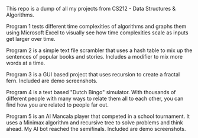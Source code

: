 This repo is a dump of all my projects from CS212 - Data Structures & Algorithms.

Program 1 tests different time complexities of algorithms and graphs them using Microsoft Excel to visually see how time complexities scale as inputs get larger over time.

Program 2 is a simple text file scrambler that uses a hash table to mix up the sentences of popular books and stories. Includes a modifier to mix more words at a time.

Program 3 is a GUI based project that uses recursion to create a fractal fern. Included are demo screenshots.

Program 4 is a text based "Dutch Bingo" simulator. With thousands of different people with many ways to relate them all to each other, you can find how you are related to people far out.

Program 5 is an AI Mancala player that competed in a school tournament. It uses a Minimax algorithm and recursive tree to solve problems and think ahead. My AI bot reached the semifinals. Included are demo screenshots.
